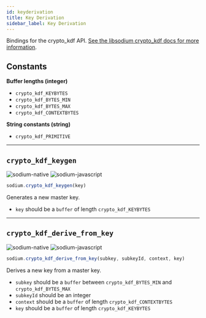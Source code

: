 ```yaml
---
id: keyderivation
title: Key Derivation
sidebar_label: Key Derivation
---
```


Bindings for the crypto_kdf API. [See the libsodium crypto_kdf docs for more information](https://download.libsodium.org/doc/key_derivation/).

## Constants
**Buffer lengths (integer)**
* `crypto_kdf_KEYBYTES`
* `crypto_kdf_BYTES_MIN`
* `crypto_kdf_BYTES_MAX`
* `crypto_kdf_CONTEXTBYTES`

**String constants (string)**
* `crypto_kdf_PRIMITIVE`

***
## `crypto_kdf_keygen`
![sodium-native][node] ![sodium-javascript][js]
``` js
sodium.crypto_kdf_keygen(key)
```
Generates a new master key.
* `key` should be a `buffer` of length `crypto_kdf_KEYBYTES`

***
## `crypto_kdf_derive_from_key`
![sodium-native][node] ![sodium-javascript][js]
``` js
sodium.crypto_kdf_derive_from_key(subkey, subkeyId, context, key)
```
Derives a new key from a master key.
* `subkey` should be a `buffer` between `crypto_kdf_BYTES_MIN` and `crypto_kdf_BYTES_MAX`
* `subkeyId` should be an integer
* `context` should be a `buffer` of length `crypto_kdf_CONTEXTBYTES`
* `key` should be a `buffer` of length `crypto_kdf_KEYBYTES`


[js]: /docs/img/icon_js.svg
[node]: /docs/img/nodejs-icon.svg
